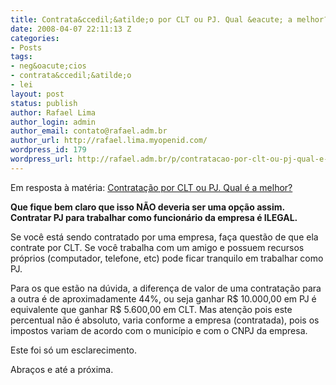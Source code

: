 ```yaml
---
title: Contrata&ccedil;&atilde;o por CLT ou PJ. Qual &eacute; a melhor?
date: 2008-04-07 22:11:13 Z
categories:
- Posts
tags:
- neg&oacute;cios
- contrata&ccedil;&atilde;o
- lei
layout: post
status: publish
author: Rafael Lima
author_login: admin
author_email: contato@rafael.adm.br
author_url: http://rafael.lima.myopenid.com/
wordpress_id: 179
wordpress_url: http://rafael.adm.br/p/contratacao-por-clt-ou-pj-qual-e-a-melhor/
---
```


Em resposta &agrave; mat&eacute;ria: <a href="http://webinsider.uol.com.br/index.php/2008/04/02/contratacoes-por-clt-ou-pj-qual-e-a-melhor/ ">Contrata&ccedil;&atilde;o por CLT ou PJ. Qual &eacute; a melhor?</a>

<strong>Que fique bem claro que isso N&Atilde;O deveria ser uma op&ccedil;&atilde;o assim. Contratar PJ para trabalhar como funcion&aacute;rio da empresa &eacute; ILEGAL.</strong>

Se voc&ecirc; est&aacute; sendo contratado por uma empresa, fa&ccedil;a quest&atilde;o de que ela contrate por CLT. Se voc&ecirc; trabalha com um amigo e possuem recursos pr&oacute;prios (computador, telefone, etc) pode ficar tranquilo em trabalhar como PJ.

Para os que est&atilde;o na d&uacute;vida, a diferen&ccedil;a de valor de uma contrata&ccedil;&atilde;o para a outra &eacute; de aproximadamente 44%, ou seja ganhar R$ 10.000,00 em PJ &eacute; equivalente que ganhar R$ 5.600,00 em CLT. Mas aten&ccedil;&atilde;o pois este percentual n&atilde;o &eacute; absoluto, varia conforme a empresa (contratada), pois os impostos variam de acordo com o munic&iacute;pio e com o CNPJ da empresa.

Este foi s&oacute; um esclarecimento.

Abra&ccedil;os e at&eacute; a pr&oacute;xima.
